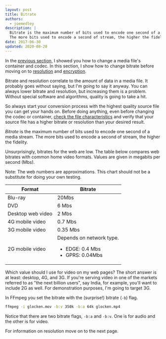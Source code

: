 ```yaml
---
layout: post
title: Bitrate
authors:
  - joemedley
description: |
  Bitrate is the maximum number of bits used to encode one second of a stream.
  The more bits used to encode a second of stream, the higher the fidelity.
date: 2017-06-30
updated: 2020-08-20
---
```


In the [previous section](../containers-and-codecs), I showed you how to change a
media file's container and codec. In this section, I show how to change bitrate
before moving on to [resolution](../resolution) and [encryption](../encryption).

Bitrate and resolution correlate to the amount of data in a media file. It
probably goes without saying, but I'm going to say it anyway. You can always
lower bitrate and resolution, but increasing them is a problem. Without special
software and algorithms, quality is going to take a hit.

So always start your conversion process with the highest quality source file you
can get your hands on. Before doing anything, even before changing the codec or
container, [check the file
characteristics](../cheetsheet/#display-characteristics) and verify that your
source file has a higher bitrate or resolution than your desired result.

_Bitrate_ is the maximum number of bits used to encode one second of a media stream.
The more bits used to encode a second of stream, the higher the fidelity.

Unsurprisingly, bitrates for the web are low. The table below compares web
bitrates with common home video formats. Values are given in megabits per second
(Mbs).

Note: The web numbers are approximations. This chart should not be a substitute for
doing your own testing.

| Format | Bitrate |
| ------ | ------- |
| Blu-ray | 20Mbs |
| DVD | 6 Mbs |
| Desktop web video | 2 Mbs |
| 4G mobile video | 0.7 Mbs |
| 3G mobile video | 0.35 Mbs |
| 2G mobile video | Depends on network type.<ul><li>EDGE: 0.4 Mbs</li><li>GPRS: 0.04Mbs</li></ul> |

Which value should I use for video on my web pages? The short answer is at
least: desktop, 4G, and 3G. If you're serving video in one of the markets
referred to as "the next billion users", say India, for example, you'll want to
include 2G as well. For demonstration purposes, I'm going to target 3G.

In FFmpeg you set the bitrate with the (surprise!) bitrate (`-b`) flag.

```bash
ffmpeg -i glocken.mov -b:v 350k -b:a 64k glocken.mp4
```

Notice that there are two bitrate flags, `-b:a` and `-b:v`. One is for audio and the
other is for video.

For information on resolution move on to the next page.
